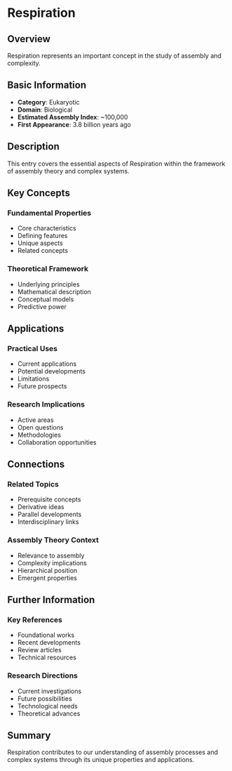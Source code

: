# Respiration

## Overview

Respiration represents an important concept in the study of assembly and complexity.

## Basic Information

- **Category**: Eukaryotic
- **Domain**: Biological
- **Estimated Assembly Index**: ~100,000
- **First Appearance**: 3.8 billion years ago

## Description

This entry covers the essential aspects of Respiration within the framework of assembly theory and complex systems.

## Key Concepts

### Fundamental Properties
- Core characteristics
- Defining features
- Unique aspects
- Related concepts

### Theoretical Framework
- Underlying principles
- Mathematical description
- Conceptual models
- Predictive power

## Applications

### Practical Uses
- Current applications
- Potential developments
- Limitations
- Future prospects

### Research Implications
- Active areas
- Open questions
- Methodologies
- Collaboration opportunities

## Connections

### Related Topics
- Prerequisite concepts
- Derivative ideas
- Parallel developments
- Interdisciplinary links

### Assembly Theory Context
- Relevance to assembly
- Complexity implications
- Hierarchical position
- Emergent properties

## Further Information

### Key References
- Foundational works
- Recent developments
- Review articles
- Technical resources

### Research Directions
- Current investigations
- Future possibilities
- Technological needs
- Theoretical advances

## Summary

Respiration contributes to our understanding of assembly processes and complex systems through its unique properties and applications.
